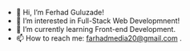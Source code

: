 - 👋 Hi, I’m Ferhad Guluzade!
- 👀 I’m interested in Full-Stack Web Developmnent!
- 🌱 I’m currently learning Front-end Development.
- 📫 How to reach me: farhadmedia20@gmail.com .

<!---
ferhadguluzade/ferhadguluzade is a ✨ special ✨ repository because its `README.md` (this file) appears on your GitHub profile.
You can click the Preview link to take a look at your changes.
--->
